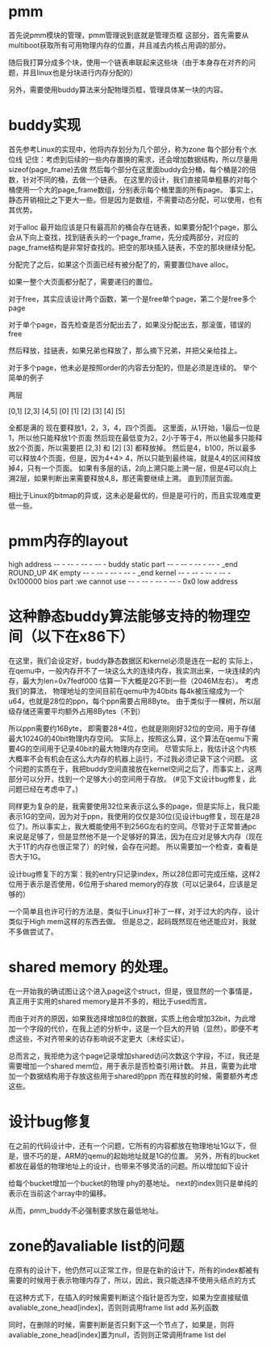 # pmm
首先说pmm模块的管理，pmm管理说到底就是管理页框
这部分，首先需要从multiboot获取所有可用物理内存的位置，并且减去内核占用调的部分。

随后我打算分成多个块，使用一个链表串联起来这些块（由于本身存在对齐的问题，并且linux也是分块进行内存分配的）

另外，需要使用buddy算法来分配物理页框，管理具体某一块的内容。

# buddy实现
首先参考Linux的实现中，他将内存划分为几个部分，称为zone
每个部分有个水位线
记住：考虑到后续的一些内存置换的需求，还会增加数据结构，所以尽量用sizeof(page_frame)去做
然后每个部分在这里面buddy会分桶，每个桶是2的倍数，针对不同的桶，去做一个链表。
在这里的设计，我们直接简单粗暴的对每个桶使用一个大的page_frame数组，分别表示每个桶里面的所有page。
事实上，静态开销相比之下更大一些。但是因为是数组，不需要动态分配，可以使用，也有其优势。

对于alloc
最开始应该是只有最高阶的桶会存在链表，如果要分配1个page，那么会从下向上查找，找到链表头的一个page_frame，先分成两部分，对应的page_frame结构是非常好查找的。把空的那块插入链表，不空的那块继续分配。

分配完了之后，如果这个页面已经有被分配了的，需要置位have alloc。

如果一整个大页面都分配了，需要递归的置位。

对于free，其实应该设计两个函数，第一个是free单个page，第二个是free多个page

对于单个page，首先检查是否分配出去了，如果没分配出去，那滚蛋，错误的free

然后释放，挂链表，如果兄弟也释放了，那么摘下兄弟，并把父亲给挂上。

对于多个page，他未必是按照order的内容去分配的，但是必须是连续的。
举个简单的例子

两层

 [0,1]   [2,3]   [4,5]
[0] [1] [2] [3] [4] [5]

全都是满的
现在要释放1，2，3，4，四个页面。
这里面，从1开始，1最后一位是1，所以他只能释放1个页面
然后现在最低变为2，2小于等于4，所以他最多只能释放2个页面，所以需要把 [2,3] 和 [2] [3] 都释放掉。
然后是4，b100，所以最多可以释放4个页面，但是，因为4+4> 4，所以只能到最终端，就是4,4的区间释放掉4，只有一个页面。
如果有多层的话，2向上溯只能上溯一层，但是4可以向上溯2层，如果判断出来需要释放4,8，那还需要继续上溯。
直到顶层页面。

相比于Linux的bitmap的异或，这未必是最优的，但是是可行的，而且实现难度更低一些。


# pmm内存的layout

high address
	-- - -- - -- - -- -
	buddy static part
	-- - -- - -- - -- - _end ROUND_UP 4K
	empty
	-- - -- - -- - -- -	_end
	kernel
	-- - -- - -- - -- - 0x100000
	bios part	:we cannot use
	-- - -- - -- - -- - 0x0
low address

# 这种静态buddy算法能够支持的物理空间（以下在x86下）
在这里，我们会设定好，buddy静态数据区和kernel必须是连在一起的
实际上，在qemu中，一般内存开不了一块这么大的连续内存，我实测出来，一块连续的内存，最大为len=0x7fedf000
估算一下大概是2G不到一些（2046M左右）。
考虑我们的算法，
物理地址的空间目前在qemu中为40bits
每4k被压缩成为一个u64，也就是28位的ppn，每个ppn需要占用8Byte。
由于类似于一棵树，所以层级存储还需要平均额外占用8Bytes（不到）

所以ppn需要约16Byte，
即需要28+4位，也就是刚刚好32位的空间，用于存储最大1024G的40bit物理内存空间。
实际上，按照这么算，这个算法在qemu下需要4G的空间用于记录40bit的最大物理内存空间。
尽管实际上，我估计这个内核大概率不会有机会在这么大内存的机器上运行，不过我必须记录下这个问题。
这个问题的实质在于，我把buddy空间直接放在kernel空间之后了，而事实上，这两部分可以分开，找到一个足够大小的空间用于存放。
(#见下文设计bug修复，此问题已经在考虑中了。)

同样更为复杂的是，我需要使用32位来表示这么多的page，但是实际上，我只能表示1G的空间，因为对于ppn，我使用的仅仅是30位(见设计bug修复，现在是28位了)。所以事实上，我大概能使用不到256G左右的空间。尽管对于正常普通pc来说是足够了，但是显然他不是一个足够好的算法，因为在应对足够大内存（现在大于1T的内存也很正常了）的时候，会存在问题。
所以需要加一个检查，查看是否大于1G。

设计bug修复下的方案：我的entry只记录index，所以28位即可完成压缩，这样2位用于表示是否使用，6位用于shared memory的存放（可以记录64，应该是足够的）

一个简单且也许可行的方法是，类似于Linux打补丁一样，对于过大的内存，设计类似于High mem这样的东西去做。
但是总之，起码既然现在他还能应对，我就不多做尝试了。

# shared memory 的处理。
在一开始我的确试图让这个进入page这个struct，但是，很显然的一个事情是，真正用于实用的shared memory是并不多的，相比于used而言。

而由于对齐的原因，如果我选择增加8位的数据，实质上他会增加32bit，为此增加一个字段的代价，在我上述的分析中，这是一个巨大的开销（显然）。即便不考虑这些，不对齐带来的访存影响说不定更大（未经实证）。

总而言之，我拒绝为这个page记录增加shared访问次数这个字段，不过，我还是需要增加一个shared mem位，用于表示是否检查引用计数。
并且，需要为此增加一个数据结构用于存放这些用于shared的ppn
而在释放的时候，需要额外考虑这些。

# 设计bug修复
在之前的代码设计中，还有一个问题，它所有的内容都放在物理地址1G以下，但是，很不巧的是，ARM的qemu的起始地址就是1G的位置。
另外，所有的bucket都放在最低的物理地址上的设计，也带来不够灵活的问题。所以增加如下设计

给每个bucket增加一个bucket的物理 phy的基地址。
next的index则只是单纯的表示在当前这个array中的偏移。

从而，pmm_buddy不必强制要求放在最低地址。

# zone的avaliable list的问题

在原有的设计下，他仍然可以正常工作，但是在新的设计下，所有的index都被有需要的时候用于表示物理内存了，所以，因此，我只能选择不使用头结点的方式

在这种方式下，在插入的时候需要判断这个指针是否为空，如果为空直接赋值avaliable_zone_head[index]，否则则调用frame list add 系列函数

同时，在删除的时候，需要判断是否只剩下这一个节点了，如果是，则将avaliable_zone_head[index]置为null，否则则正常调用frame list del